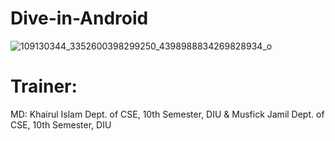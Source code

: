 # Dive-in-Android
![109130344_3352600398299250_4398988834269828934_o](https://user-images.githubusercontent.com/48696824/96034429-5ab13680-0e83-11eb-89bb-24be26d51553.jpg)


# Trainer:
MD: Khairul Islam
Dept. of CSE, 10th Semester, DIU
 &
Musfick Jamil
Dept. of CSE, 10th Semester, DIU 
